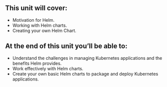 ## This unit will cover:

- Motivation for Helm.
- Working with Helm charts.
- Creating your own Helm Chart. 

## At the end of this unit you’ll be able to:

- Understand the challenges in managing Kubernetes applications and the benefits Helm provides.
- Work effectively with Helm charts. 
- Create your own basic Helm charts to package and deploy Kubernetes applications.